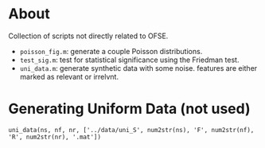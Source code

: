 # About 

Collection of scripts not directly related to OFSE. 

* `poisson_fig.m`: generate a couple Poisson distributions. 
* `test_sig.m`: test for statistical significance using the Friedman test. 
* `uni_data.m`: generate synthetic data with some noise. features are either marked as relevant or irrelvnt. 

# Generating Uniform Data (not used)

```
uni_data(ns, nf, nr, ['../data/uni_S', num2str(ns), 'F', num2str(nf), 'R', num2str(nr), '.mat'])
```

